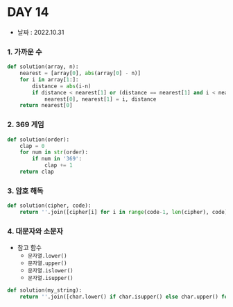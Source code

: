 # DAY 14

- 날짜 : 2022.10.31



### 1. 가까운 수

```python
def solution(array, n):
    nearest = [array[0], abs(array[0] - n)]
    for i in array[1:]:
        distance = abs(i-n)
        if distance < nearest[1] or (distance == nearest[1] and i < nearest[0]): 
            nearest[0], nearest[1] = i, distance
    return nearest[0]
```



### 2. 369 게임

```python
def solution(order):
    clap = 0
    for num in str(order):
        if num in '369': 
            clap += 1
    return clap
```



### 3. 암호 해독

```python
def solution(cipher, code):      
    return ''.join([cipher[i] for i in range(code-1, len(cipher), code)])
```



### 4. 대문자와 소문자

- 참고 함수
  - `문자열.lower()`
  - `문자열.upper()`
  - `문자열.islower()`
  - `문자열.isupper()`


```python
def solution(my_string):
    return ''.join([char.lower() if char.isupper() else char.upper() for char in my_string])
```
